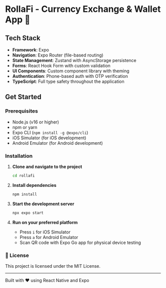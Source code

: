 # RollaFi - Currency Exchange & Wallet App 💱

## Tech Stack

- **Framework**: Expo
- **Navigation**: Expo Router (file-based routing)
- **State Management**: Zustand with AsyncStorage persistence
- **Forms**: React Hook Form with custom validation
- **UI Components**: Custom component library with theming
- **Authentication**: Phone-based auth with OTP verification
- **TypeScript**: Full type safety throughout the application

## Get Started

### Prerequisites

- Node.js (v16 or higher)
- npm or yarn
- Expo CLI (`npm install -g @expo/cli`)
- iOS Simulator (for iOS development)
- Android Emulator (for Android development)

### Installation

1. **Clone and navigate to the project**
   ```bash
   cd rollafi
   ```

2. **Install dependencies**
   ```bash
   npm install
   ```

3. **Start the development server**
   ```bash
   npx expo start
   ```

4. **Run on your preferred platform**
   - Press `i` for iOS Simulator
   - Press `a` for Android Emulator
   - Scan QR code with Expo Go app for physical device testing

### 📝 License

This project is licensed under the MIT License.

---

Built with ❤️ using React Native and Expo

